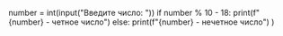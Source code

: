 number = int(input("Введите число: "))
if number % 10 - 18:
  print(f"{number} - четное число")
else:
  print(f"{number} - нечетное число")
)

